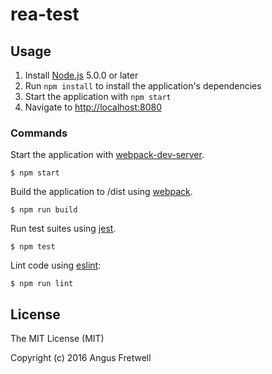 rea-test
========

Usage
-----

1. Install [Node.js](https://nodejs.org/en/) 5.0.0 or later
2. Run `npm install` to install the application's dependencies
3. Start the application with `npm start`
4. Navigate to [http://localhost:8080](http://localhost:8080)

### Commands

Start the application with [webpack-dev-server](https://webpack.github.io/docs/webpack-dev-server.html).

```
$ npm start
```

Build the application to /dist using [webpack](https://webpack.github.io/).

```
$ npm run build
```

Run test suites using [jest](https://facebook.github.io/jest/).

```
$ npm test
```

Lint code using [eslint](http://eslint.org):

```
$ npm run lint
```

License
-------

The MIT License (MIT)

Copyright (c) 2016 Angus Fretwell
